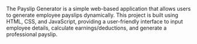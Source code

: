 The Payslip Generator is a simple web-based application that allows users to generate employee payslips dynamically. This project is built using HTML, CSS, and JavaScript, providing a user-friendly interface to input employee details, calculate earnings/deductions, and generate a professional payslip.

